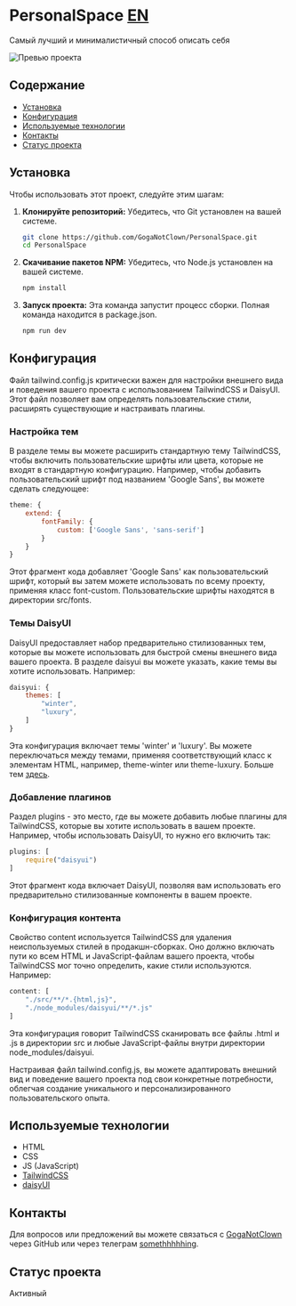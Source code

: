 # PersonalSpace [EN](README.md)

Самый лучший и минималистичный способ описать себя

![Превью проекта](https://i.postimg.cc/d0stfX4M/image.png)

## Содержание

- [Установка](#установка)
- [Конфигурация](#конфигурация)
- [Используемые технологии](#используемые-технологии)
- [Контакты](#контакты)
- [Статус проекта](#статус-проекта)

## Установка

Чтобы использовать этот проект, следуйте этим шагам:

1. **Клонируйте репозиторий:**
   Убедитесь, что Git установлен на вашей системе.
   ```bash
   git clone https://github.com/GogaNotClown/PersonalSpace.git
   cd PersonalSpace
   ```

2. **Скачивание пакетов NPM:**
   Убедитесь, что Node.js установлен на вашей системе.
   ```bash
   npm install
   ```

3. **Запуск проекта:**
   Эта команда запустит процесс сборки. Полная команда находится в package.json.
   ```bash
   npm run dev
   ```

## Конфигурация

Файл tailwind.config.js критически важен для настройки внешнего вида и поведения вашего проекта с использованием
TailwindCSS и DaisyUI. Этот файл позволяет вам определять пользовательские стили, расширять существующие и настраивать
плагины.

### Настройка тем

В разделе темы вы можете расширить стандартную тему TailwindCSS, чтобы включить пользовательские шрифты или цвета,
которые не входят в стандартную конфигурацию. Например, чтобы добавить пользовательский шрифт под названием 'Google
Sans', вы можете сделать следующее:

```js
theme: {
    extend: {
        fontFamily: {
            custom: ['Google Sans', 'sans-serif']
        }
    }
}
```

Этот фрагмент кода добавляет 'Google Sans' как пользовательский шрифт, который вы затем можете использовать по всему
проекту, применяя класс font-custom. Пользовательские шрифты находятся в директории src/fonts.

### Темы DaisyUI

DaisyUI предоставляет набор предварительно стилизованных тем, которые вы можете использовать для быстрой смены внешнего
вида вашего проекта. В разделе daisyui вы можете указать, какие темы вы хотите использовать. Например:

```js
daisyui: {
    themes: [
        "winter",
        "luxury",
    ]
}
```

Эта конфигурация включает темы 'winter' и 'luxury'. Вы можете переключаться между темами, применяя соответствующий класс
к элементам HTML, например, theme-winter или theme-luxury. Больше тем [здесь](https://daisyui.com/docs/themes/).

### Добавление плагинов

Раздел plugins - это место, где вы можете добавить любые плагины для TailwindCSS, которые вы хотите использовать
в вашем проекте. Например, чтобы использовать DaisyUI, то нужно его включить так:

```js
plugins: [
    require("daisyui")
]
```

Этот фрагмент кода включает DaisyUI, позволяя вам использовать его предварительно стилизованные компоненты в вашем
проекте.

### Конфигурация контента

Свойство content используется TailwindCSS для удаления неиспользуемых стилей в продакшн-сборках. Оно должно включать
пути ко всем HTML и JavaScript-файлам вашего проекта, чтобы TailwindCSS мог точно определить, какие стили используются.
Например:

```js
content: [
    "./src/**/*.{html,js}",
    "./node_modules/daisyui/**/*.js"
]
```

Эта конфигурация говорит TailwindCSS сканировать все файлы .html и .js в директории src и любые JavaScript-файлы внутри
директории node_modules/daisyui.

Настраивая файл tailwind.config.js, вы можете адаптировать внешний вид и поведение вашего проекта под свои конкретные
потребности, облегчая создание уникального и персонализированного пользовательского опыта.

## Используемые технологии

- HTML
- CSS
- JS (JavaScript)
- [TailwindCSS](https://tailwindcss.com/)
- [daisyUI](https://daisyui.com/)

## Контакты

Для вопросов или предложений вы можете связаться с [GogaNotClown](https://github.com/GogaNotClown/) через GitHub или
через телеграм [somethhhhhing](https://t.me/somethhhhhing).

## Статус проекта

Активный